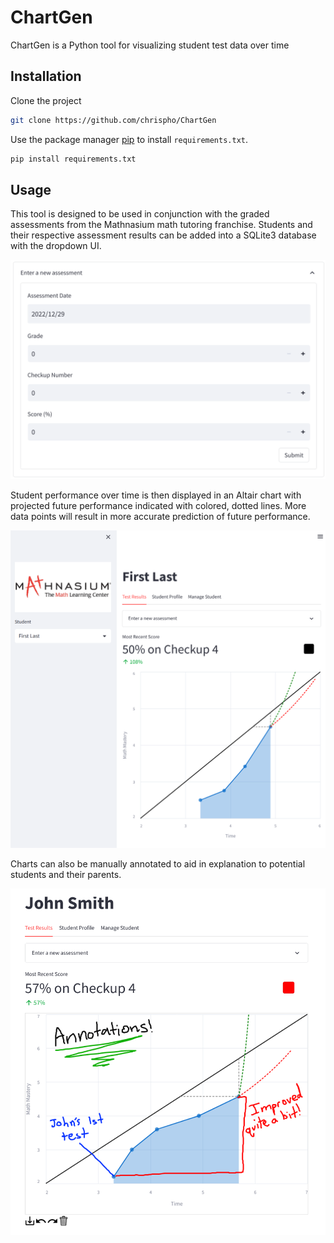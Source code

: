 # ChartGen

ChartGen is a Python tool for visualizing student test data over time

## Installation

Clone the project

```bash
git clone https://github.com/chrispho/ChartGen
```

Use the package manager [pip](https://pip.pypa.io/en/stable/) to install `requirements.txt`.

```bash
pip install requirements.txt
```

## Usage

This tool is designed to be used in conjunction with the graded assessments from the Mathnasium math tutoring franchise. Students and their respective assessment results can be added into a SQLite3 database with the dropdown UI.

![Example3](/assets/ChartGenExample3.png)

Student performance over time is then displayed in an Altair chart with projected future performance indicated with colored, dotted lines. More data points will result in more accurate prediction of future performance.

![Example1](/assets/ChartGenExample1.png)

Charts can also be manually annotated to aid in explanation to potential students and their parents.

![Example2](/assets/ChartGenExample2.png)
